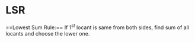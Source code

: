 # LSR
==Lowest Sum Rule:== If $1^{st}$ locant is same from both sides, find sum of all locants and choose the lower one.